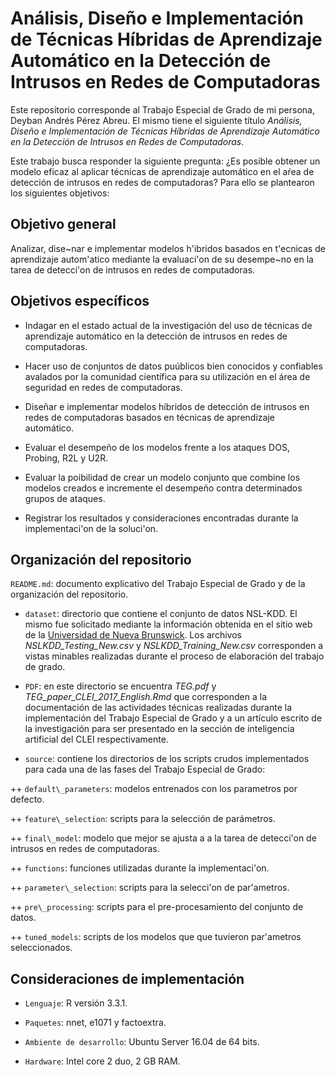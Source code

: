 # Análisis, Diseño e Implementación de Técnicas Híbridas de Aprendizaje Automático en la Detección de Intrusos en Redes de Computadoras
Este repositorio corresponde al Trabajo Especial de Grado de mi persona, Deyban Andrés Pérez Abreu. El mismo tiene el siguiente título *Análisis, Diseño e Implementación de Técnicas Híbridas de Aprendizaje Automático en la Detección de Intrusos en Redes de Computadoras*.

Este trabajo busca responder la siguiente pregunta: ¿Es posible obtener un modelo eficaz al aplicar técnicas de aprendizaje automático en el aŕea de detección de intrusos en redes de computadoras? Para ello se plantearon los siguientes objetivos:

## Objetivo general
Analizar, dise\~nar e implementar modelos h\'ibridos basados en t\'ecnicas de aprendizaje autom\'atico mediante la evaluaci\'on de su desempe\~no en la tarea de detecci\'on de intrusos en redes de computadoras.

## Objetivos específicos
+ Indagar en el estado actual de la investigación del uso de técnicas de aprendizaje automático en la detección de intrusos en redes de computadoras.

+ Hacer uso de conjuntos de datos puúblicos bien conocidos y confiables avalados por la comunidad científica para su utilización en el área de seguridad en redes de computadoras.

+ Diseñar e implementar modelos híbridos de detección de intrusos en redes de computadoras basados en técnicas de aprendizaje automático.

+ Evaluar el desempeño de los modelos frente a los ataques DOS, Probing, R2L y U2R.

+ Evaluar la poibilidad de crear un modelo conjunto que combine los modelos creados e incremente el desempeño contra determinados grupos de ataques.

+ Registrar los resultados y consideraciones encontradas durante la implementaci\'on de la soluci\'on.

## Organización del repositorio

`README.md`: documento explicativo del Trabajo Especial de Grado y de la organización del repositorio.

+ `dataset`: directorio que contiene el conjunto de datos NSL-KDD. El mismo fue solicitado mediante la información obtenida en el sitio web de la [Universidad de Nueva Brunswick](http://www.unb.ca/research/iscx/dataset/iscx-NSL-KDD-dataset.html). Los archivos *NSLKDD\_Testing\_New.csv* y *NSLKDD\_Training\_New.csv* corresponden a vistas minables realizadas durante el proceso de elaboración del trabajo de grado.

+ `PDF`: en este directorio se encuentra *TEG.pdf* y *TEG\_paper\_CLEI\_2017\_English.Rmd* que corresponden a la documentación de las actividades técnicas realizadas durante la implementación del Trabajo Especial de Grado y a un artículo escrito de la investigación para ser presentado en la sección de inteligencia artificial del CLEI respectivamente.

+ `source`: contiene los directorios de los scripts crudos implementados para cada una de las fases del Trabajo Especial de Grado:

++ `default\_parameters`: modelos entrenados con los parametros por defecto.

++ `feature\_selection`: scripts para la selección de parámetros.

++ `final\_model`: modelo que mejor se ajusta a a la tarea de detecci\'on de intrusos en redes de computadoras.

++ `functions`: funciones utilizadas durante la implementaci\'on.

++ `parameter\_selection`: scripts para la selecci\'on de par\'ametros.

++ `pre\_processing`: scripts para el pre-procesamiento del conjunto de datos.

++ `tuned_models`: scripts de los modelos que que tuvieron par\'ametros seleccionados.

## Consideraciones de implementación

+ `Lenguaje`: R versión 3.3.1.

+ `Paquetes`: nnet, e1071 y factoextra.

+ `Ambiente de desarrollo`: Ubuntu Server 16.04 de 64 bits.

+ `Hardware`: Intel core 2 duo, 2 GB RAM.